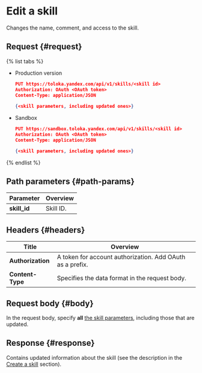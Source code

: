 # Edit a skill

Changes the name, comment, and access to the skill.

## Request {#request}

{% list tabs %}

- Production version

	```json
	PUT https://toloka.yandex.com/api/v1/skills/<skill id>
	Authorization: OAuth <OAuth token>
	Content-Type: application/JSON
	            
	{<skill parameters, including updated ones>}
	```

- Sandbox

	```json
	PUT https://sandbox.toloka.yandex.com/api/v1/skills/<skill id>
	Authorization: OAuth <OAuth token>
	Content-Type: application/JSON

	{<skill parameters, including updated ones>}
	```

{% endlist %}

## Path parameters {#path-params}

Parameter | Overview
----- | -----
**skill_id** | Skill ID.


## Headers {#headers}

Title | Overview
----- | ----- 
**Authorization** | A token for account authorization. Add OAuth as a prefix.
**Content-Type** | Specifies the data format in the request body.


## Request body {#body}

In the request body, specify **all** [the skill parameters](create-skill.md#body), including those that are updated.

## Response {#response}

Contains updated information about the skill (see the description in the [Create a skill](create-skill.md#response) section).

